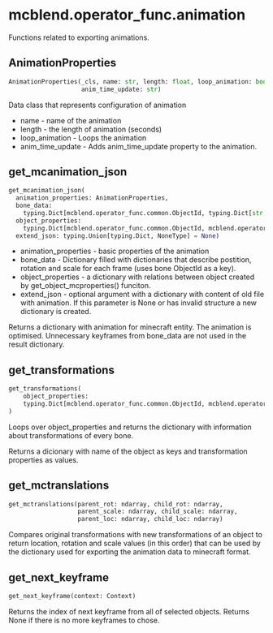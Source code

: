
# mcblend.operator_func.animation

Functions related to exporting animations.


## AnimationProperties
```python
AnimationProperties(_cls, name: str, length: float, loop_animation: bool,
                    anim_time_update: str)
```

Data class that represents configuration of animation
- name - name of the animation
- length - the length of animation (seconds)
- loop_animation - Loops the animation
- anim_time_update - Adds anim_time_update property to the animation.


## get_mcanimation_json
```python
get_mcanimation_json(
  animation_properties: AnimationProperties,
  bone_data:
    typing.Dict[mcblend.operator_func.common.ObjectId, typing.Dict[str, typing.List[typing.Dict]]],
  object_properties:
    typing.Dict[mcblend.operator_func.common.ObjectId, mcblend.operator_func.common.ObjectMcProperties],
  extend_json: typing.Union[typing.Dict, NoneType] = None)
```

- animation_properties - basic properties of the animation
- bone_data - Dictionary filled with dictionaries that describe postition,
  rotation and scale for each frame (uses bone ObjectId as a key).
- object_properties - a dictionary with relations between object created by
get_object_mcproperties() funciton.
- extend_json - optional argument with a dictionary with content of old
file with animation. If this parameter is None or has invalid structure
a new dictionary is created.

Returns a dictionary with animation for minecraft entity. The animation is
optimised. Unnecessary keyframes from bone_data are not used in the result
dictionary.


## get_transformations
```python
get_transformations(
    object_properties:
    typing.Dict[mcblend.operator_func.common.ObjectId, mcblend.operator_func.common.ObjectMcProperties]
)
```

Loops over object_properties and returns the dictionary with
information about transformations of every bone.

Returns a dicionary with name of the object as keys and transformation
properties as values.


## get_mctranslations
```python
get_mctranslations(parent_rot: ndarray, child_rot: ndarray,
                   parent_scale: ndarray, child_scale: ndarray,
                   parent_loc: ndarray, child_loc: ndarray)
```

Compares original transformations with new transformations of an object
to return location, rotation and scale values (in this order) that can be
used by the dictionary used for exporting the animation data to minecraft
format.


## get_next_keyframe
```python
get_next_keyframe(context: Context)
```

Returns the index of next keyframe from all of selected objects.
Returns None if there is no more keyframes to chose.

